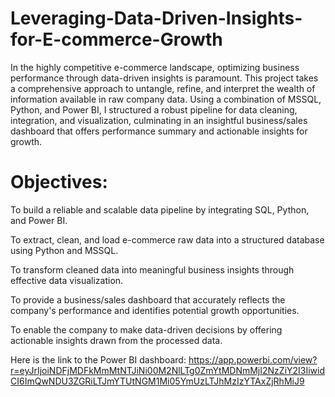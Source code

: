 # Leveraging-Data-Driven-Insights-for-E-commerce-Growth

In the highly competitive e-commerce landscape, optimizing business performance through data-driven insights is paramount. This project takes a comprehensive approach to untangle, 
refine, and interpret the wealth of information available in raw company data. Using a combination of MSSQL, Python, and Power BI, I structured a robust pipeline for data cleaning, integration, and visualization, culminating in an insightful business/sales dashboard that offers performance summary and actionable insights for growth.

# Objectives:

To build a reliable and scalable data pipeline by integrating SQL, Python, and Power BI.

To extract, clean, and load e-commerce raw data into a structured database using Python and MSSQL.

To transform cleaned data into meaningful business insights through effective data visualization.

To provide a business/sales dashboard that accurately reflects the company's performance and identifies potential growth opportunities.

To enable the company to make data-driven decisions by offering actionable insights drawn from the processed data.

Here is the link to the Power BI dashboard: https://app.powerbi.com/view?r=eyJrIjoiNDFjMDFkMmMtNTJiNi00M2NlLTg0ZmYtMDNmMjI2NzZiY2I3IiwidCI6ImQwNDU3ZGRiLTJmYTUtNGM1Mi05YmUzLTJhMzIzYTAxZjRhMiJ9

